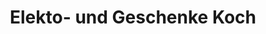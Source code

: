 ---
title: "Elekto- und Geschenke Koch"
url: /geislingen/elekto-und-geschenke-koch/
shop: Allgemein
---